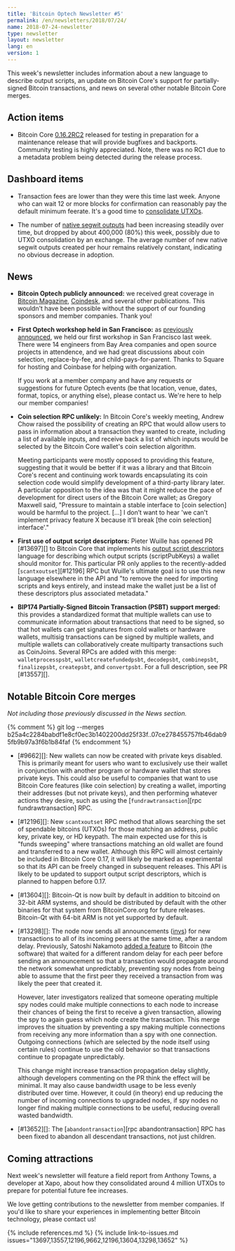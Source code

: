 ```yaml
---
title: 'Bitcoin Optech Newsletter #5'
permalink: /en/newsletters/2018/07/24/
name: 2018-07-24-newsletter
type: newsletter
layout: newsletter
lang: en
version: 1
---
```

This week's newsletter includes information about a new language to describe
output scripts, an update on Bitcoin Core's support for partially-signed
Bitcoin transactions, and news on several other notable Bitcoin Core merges.

## Action items

- Bitcoin Core [0.16.2RC2][] released for testing in preparation for a
  maintenance release that will provide bugfixes and backports.
  Community testing is highly appreciated.  Note, there was no RC1 due
  to a metadata problem being detected during the release process.

## Dashboard items

- Transaction fees are lower than they were this time last week.  Anyone
  who can wait 12 or more blocks for confirmation can reasonably pay the
  default minimum feerate.  It's a good time to [consolidate UTXOs][].

- The number of [native segwit outputs][p2shinfo bech32] had been
  increasing steadily over time, but dropped by about 400,000 (80%) this
  week, possibly due to UTXO consolidation by an exchange.  The average
  number of new native segwit outputs created per hour remains
  relatively constant, indicating no obvious decrease in adoption.

## News

- **Bitcoin Optech publicly announced:** we received great coverage in
  [Bitcoin Magazine][announce bmag], [Coindesk][announce cdesk], and several
  other publications.  This wouldn't have been possible without the
  support of our founding sponsors and member companies.  Thank you!

- **First Optech workshop held in San Francisco:** as
  [previously announced][workshop announce], we held our first workshop
  in San Francisco last week. There were 14 engineers from Bay Area companies and
  open source projects in attendence, and we had great discussions about
  coin selection, replace-by-fee, and child-pays-for-parent. Thanks
  to Square for hosting and Coinbase for helping with organization.

  If you work at a member company and have any requests or suggestions for
  future Optech events (be that location, venue, dates, format, topics,
  or anything else), please contact us. We're here to help our member
  companies!

- **Coin selection RPC unlikely:** In Bitcoin Core's weekly
  meeting, Andrew Chow raised the possibility of
  creating an RPC that would allow users to pass in information about a
  transaction they wanted to create, including a list of available
  inputs, and receive back a list of which inputs would be selected by
  the Bitcoin Core wallet's coin selection algorithm.

    Meeting participants were mostly opposed to providing this feature,
    suggesting that it would be better if it was a library and that
    Bitcoin Core's recent and continuing work towards encapsulating its
    coin selection code would simplify development of a third-party
    library later.  A particular opposition to the idea was that it
    might reduce the pace of development for direct users of the Bitcoin
    Core wallet; as Gregory Maxwell said, "Pressure to maintain a stable
    interface to [coin selection] would be harmful to the project. [...]
    I don’t want to hear 'we can't implement privacy feature X because
    it'll break [the coin selection] interface'."

- **First use of output script descriptors:** Pieter Wuille has opened
  PR [#13697][] to Bitcoin Core that implements his [output script
  descriptors][] language for describing which output scripts
  (scriptPubKeys) a wallet should monitor for.  This particular PR only
  applies to the recently-added [`scantxoutset`][#12196] RPC but Wuille's
  ultimate goal is to use this new language elsewhere in the API and "to
  remove the need for importing scripts and keys entirely, and instead
  make the wallet just be a list of these descriptors plus associated
  metadata."

- **BIP174 Partially-Signed Bitcoin Transaction (PSBT) support merged:** this
  provides a standardized format that multiple wallets can use to
  communicate information about transactions that need to be signed,
  so that hot wallets can get signatures from cold wallets or hardware
  wallets, multisig transactions can be signed by multiple wallets, and
  multiple wallets can collaboratively create multiparty transactions such
  as CoinJoins.  Several RPCs are added with this merge:
  `walletprocesspsbt`, `walletcreatefundedpsbt`, `decodepsbt`,
  `combinepsbt`, `finalizepsbt`, `createpsbt`, and `convertpsbt`.  For a
  full description, see PR [#13557][].

## Notable Bitcoin Core merges

*Not including those previously discussed in the News section.*

{% comment %}
git log --merges b25a4c2284babdf1e8cf0ec3b1402200dd25f33f..07ce278455757fb46dab95fb9b97a3f6b1b84faf
{% endcomment %}

- [#9662][]: New wallets can now be created with private keys disabled.
  This is primarily meant for users who want to exclusively use their
  wallet in conjunction with another program or hardware wallet that
  stores private keys.  This could also be useful to companies that want
  to use Bitcoin Core features (like coin selection) by creating a
  wallet, importing their addresses (but not private keys), and then
  performing whatever actions they desire, such as using the
  [`fundrawtransaction`][rpc fundrawtransaction] RPC.

- [#12196][]: New `scantxoutset` RPC method that allows searching the
  set of spendable bitcoins (UTXOs) for those matching an address,
  public key, private key, or HD keypath.  The main expected use for
  this is "funds sweeping" where transactions matching an old wallet are
  found and transferred to a new wallet.  Although this RPC will almost
  certainly be included in Bitcoin Core 0.17, it will likely be marked
  as experimental so that its API can be freely changed in subsequent
  releases. This API is likely to be
  updated to support output script descriptors, which is planned to
  happen before 0.17.

- [#13604][]: Bitcoin-Qt is now built by default in addition to bitcoind
  on 32-bit ARM systems, and should be distributed by default with the
  other binaries for that system from BitcoinCore.org for future
  releases.  Bitcoin-Qt with 64-bit ARM is not yet supported by default.

- [#13298][]: The node now sends all announcements ([invs][inv]) for
  new transactions to all of its incoming peers at the same time, after
  a random delay.  Previously, Satoshi Nakamoto [added a feature][rand
  delay] to Bitcoin (the software) that waited for a different random
  delay for each peer before sending an announcement so that a
  transaction would propagate around the network somewhat unpredictably,
  preventing spy nodes from being able to assume that the first peer
  they received a transaction from was likely the peer that created it.

    However, later investigators realized that someone operating
    multiple spy nodes could make multiple connections to each node to
    increase their chances of being the first to receive a given
    transaction, allowing the spy to again guess which node create the
    transaction.  This merge improves the situation by preventing a spy
    making multiple connections from receiving any more information than
    a spy with one connection.  Outgoing connections (which are selected
    by the node itself using certain rules) continue to use the old
    behavior so that transactions continue to propagate unpredictably.

    This change might increase transaction propagation delay slightly,
    although developers commenting on the PR think the effect will be
    minimal.  It may also cause bandwidth usage to be less evenly
    distributed over time.   However, it could (in theory) end up
    reducing the number of incoming connections to upgraded nodes, if spy
    nodes no longer find making multiple connections to be useful,
    reducing overall wasted bandwidth.

- [#13652][]: The [`abandontransaction`][rpc abandontransaction] RPC has
  been fixed to abandon all descendant transactions, not just children.

## Coming attractions

Next week's newsletter will feature a field report from Anthony Towns, a
developer at Xapo, about how they consolidated around 4 million UTXOs to
prepare for potential future fee increases.

We love getting contributions to the newsletter from member companies. If you'd like
to share your experiences in implementing better Bitcoin technology, please contact us!

[rand delay]: https://github.com/bitcoin/bitcoin/commit/22f721dbf23cf5ce9e3ded9bcfb65a3894cc0f8c#diff-118fcbaaba162ba17933c7893247df3aR718
[p2shinfo bech32]: https://p2sh.info/dashboard/db/bech32-statistics?orgId=1
[consolidate utxos]: https://en.bitcoin.it/wiki/Techniques_to_reduce_transaction_fees#Consolidation
[0.16.2rc2]: https://bitcoincore.org/bin/bitcoin-core-0.16.2/test.rc2/
[announce bmag]: https://bitcoinmagazine.com/articles/chaincode-devs-google-alumni-create-industry-group-help-bitcoin-scale/
[announce cdesk]: https://www.coindesk.com/bitcoins-biggest-startups-are-backing-a-new-effort-to-keep-fees-low/
[output script descriptors]: https://gist.github.com/sipa/e3d23d498c430bb601c5bca83523fa82
[inv]: https://bitcoin.org/en/developer-reference#inv
[workshop announce]: /en/newsletters/2018/06/26/#first-optech-workshop

{% include references.md %}
{% include link-to-issues.md issues="13697,13557,12196,9662,12196,13604,13298,13652" %}
